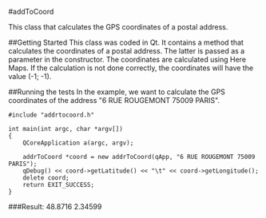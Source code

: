 #addToCoord

This class that calculates the GPS coordinates of a postal address.

##Getting Started
This class was coded in Qt. It contains a method that calculates the coordinates of a postal address. The latter is passed as a parameter in the constructor.
The coordinates are calculated using Here Maps.
If the calculation is not done correctly, the coordinates will have the value (-1; -1).

##Running the tests
In the example, we want to calculate the GPS coordinates of the address "6 RUE ROUGEMONT 75009 PARIS".

	#include "addrtocoord.h"
	
	int main(int argc, char *argv[])
	{
	    QCoreApplication a(argc, argv);
	
	    addrToCoord *coord = new addrToCoord(qApp, "6 RUE ROUGEMONT 75009 PARIS");
	    qDebug() << coord->getLatitude() << "\t" << coord->getLongitude();
	    delete coord;
	    return EXIT_SUCCESS;
	}

###Result:
	48.8716 	 2.34599
	
